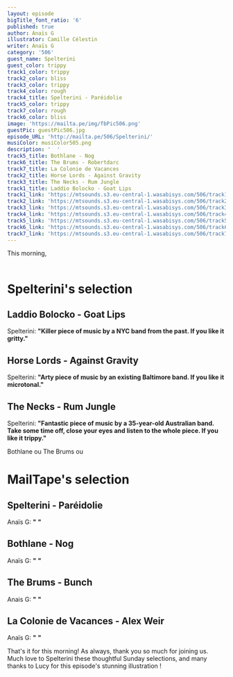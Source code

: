 ```yaml
---
layout: episode
bigTitle_font_ratio: '6'
published: true
author: Anaïs G
illustrator: Camille Célestin
writer: Anaïs G
category: '506'
guest_name: Spelterini
guest_color: trippy
track1_color: trippy
track2_color: bliss
track3_color: trippy
track4_color: rough
track4_title: Spelterini - Paréidolie
track5_color: trippy
track7_color: rough
track6_color: bliss
image: 'https://mailta.pe/img/fbPic506.png'
guestPic: guestPic506.jpg
episode_URL: 'http://mailta.pe/506/Spelterini/'
musiColor: musiColor505.png
description: '  '
track5_title: Bothlane - Nog
track6_title: The Brums - Robertdarc
track7_title: La Colonie de Vacances
track2_title: Horse Lords - Against Gravity
track3_title: The Necks - Rum Jungle
track1_title: Laddio Bolocko - Goat Lips
track1_link: 'https://mtsounds.s3.eu-central-1.wasabisys.com/506/track1.mp3'
track2_link: 'https://mtsounds.s3.eu-central-1.wasabisys.com/506/track2.mp3'
track3_link: 'https://mtsounds.s3.eu-central-1.wasabisys.com/506/track3.mp3'
track4_link: 'https://mtsounds.s3.eu-central-1.wasabisys.com/506/track4.mp3'
track5_link: 'https://mtsounds.s3.eu-central-1.wasabisys.com/506/track5.mp3'
track6_link: 'https://mtsounds.s3.eu-central-1.wasabisys.com/506/track6.mp3'
track7_link: 'https://mtsounds.s3.eu-central-1.wasabisys.com/506/track7.mp3'
---
```

<p id="introduction"> This morning, 
<br><br>
  
</p>

# Spelterini's selection

## Laddio Bolocko - Goat Lips
Spelterini: **"**Killer piece of music by a NYC band from the past. If you like it gritty.**"**

## Horse Lords - Against Gravity
Spelterini: **"**Arty piece of music by an existing Baltimore band. If you like it microtonal.**"**

## The Necks - Rum Jungle 
Spelterini: **"**Fantastic piece of music by a 35-year-old Australian band. Take some time off, close your eyes and listen to the whole piece. If you like it trippy.**"**

Bothlane ou The Brums ou 
# MailTape's selection

## Spelterini - Paréidolie
Anaïs G: **"** **"**

## Bothlane - Nog 
Anaïs G: **"** **"**

## The Brums - Bunch
Anais G: **"** **"**

## La Colonie de Vacances - Alex Weir 
Anaïs G: **"** **"**

<p id="outroduction">That's it for this morning! As always, thank you so much for joining us. Much love to Spelterini these thoughtful Sunday selections, and many thanks to Lucy for this episode's stunning illustration !</p>
